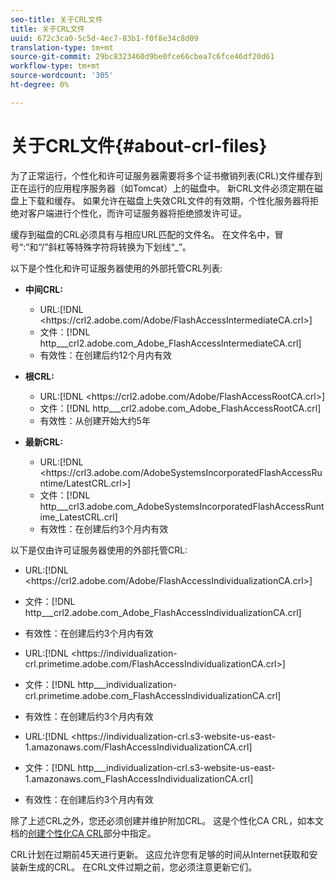 ```yaml
---
seo-title: 关于CRL文件
title: 关于CRL文件
uuid: 672c3ca0-5c5d-4ec7-83b1-f0f8e34c8d09
translation-type: tm+mt
source-git-commit: 29bc8323460d9be0fce66cbea7c6fce46df20d61
workflow-type: tm+mt
source-wordcount: '305'
ht-degree: 0%

---
```



# 关于CRL文件{#about-crl-files}

为了正常运行，个性化和许可证服务器需要将多个证书撤销列表(CRL)文件缓存到正在运行的应用程序服务器（如Tomcat）上的磁盘中。 新CRL文件必须定期在磁盘上下载和缓存。 如果允许在磁盘上失效CRL文件的有效期，个性化服务器将拒绝对客户端进行个性化，而许可证服务器将拒绝颁发许可证。

缓存到磁盘的CRL必须具有与相应URL匹配的文件名。 在文件名中，冒号“:”和“/”斜杠等特殊字符将转换为下划线“_”。

以下是个性化和许可证服务器使用的外部托管CRL列表:

* **中间CRL:**

   * URL:[!DNL <ht<span></span>tps://crl2.adobe.com/Adobe/FlashAccessIntermediateCA.crl>]
   * 文件：[!DNL http___crl2.adobe.com_Adobe_FlashAccessIntermediateCA.crl]
   * 有效性：在创建后约12个月内有效

* **根CRL:**

   * URL:[!DNL <ht<span></span>tps://crl2.adobe.com/Adobe/FlashAccessRootCA.crl>]
   * 文件：[!DNL http___crl2.adobe.com_Adobe_FlashAccessRootCA.crl]
   * 有效性：从创建开始大约5年

* **最新CRL:**

   * URL:[!DNL <ht<span></span>tps://crl3.adobe.com/AdobeSystemsIncorporatedFlashAccessRuntime/LatestCRL.crl>]
   * 文件：[!DNL http___crl3.adobe.com_AdobeSystemsIncorporatedFlashAccessRuntime_LatestCRL.crl]
   * 有效性：在创建后约3个月内有效

以下是仅由许可证服务器使用的外部托管CRL:

* URL:[!DNL <ht<span></span>tps://crl2.adobe.com/Adobe/FlashAccessIndividualizationCA.crl>]
* 文件：[!DNL http___crl2.adobe.com_Adobe_FlashAccessIndividualizationCA.crl]
* 有效性：在创建后约3个月内有效

* URL:[!DNL <ht<span></span>tps://individualization-crl.primetime.adobe.com/FlashAccessIndividualizationCA.crl>]
* 文件：[!DNL http___individualization-crl.primetime.adobe.com_FlashAccessIndividualizationCA.crl]
* 有效性：在创建后约3个月内有效

* URL:[!DNL <ht<span></span>tps://individualization-crl.s3-website-us-east-1.amazonaws.com/FlashAccessIndividualizationCA.crl]
* 文件：[!DNL http___individualization-crl.s3-website-us-east-1.amazonaws.com_FlashAccessIndividualizationCA.crl]
* 有效性：在创建后约3个月内有效

除了上述CRL之外，您还必须创建并维护附加CRL。 这是个性化CA CRL，如本文档的[创建个性化CA CRL](../../../on-premises-i15n-server/server-configuration-section/server-properties/create-i15n-ca-crl.md)部分中指定。

CRL计划在过期前45天进行更新。 这应允许您有足够的时间从Internet获取和安装新生成的CRL。 在CRL文件过期之前，您必须注意更新它们。
